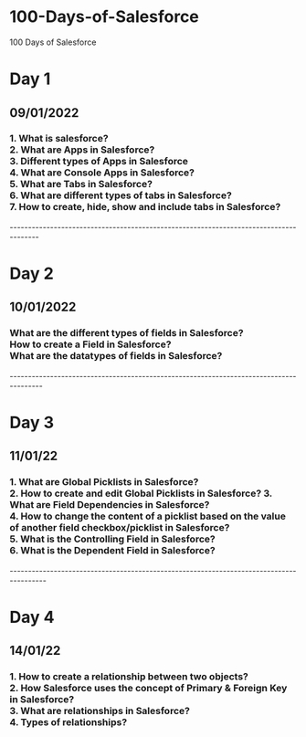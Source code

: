 # 100-Days-of-Salesforce
100 Days of Salesforce
<h1>Day 1</h1>
<h2> 09/01/2022</h2>
<h3>1. What is salesforce?<br>
2. What are Apps in Salesforce?<br>
3. Different types of Apps in Salesforce<br>
4. What are Console Apps in Salesforce?<br>
5. What are Tabs in Salesforce?<br>
6. What are different types of tabs in Salesforce?<br>
7. How to create, hide, show and include tabs in Salesforce?</h3>
--------------------------------------------------------------------------------------
<h1>Day 2</h1>
<h2> 10/01/2022</h2>
<h3>What are the different types of fields in Salesforce?<br>
How to create a Field in Salesforce?<br>
What are the datatypes of fields in Salesforce?</h3>
---------------------------------------------------------------------------------------
<h1>Day 3</h1>
<h2> 11/01/22</h2>
<h3>1. What are Global Picklists in Salesforce? <br>
2. How to create and edit Global Picklists in Salesforce?
3. What are Field Dependencies in Salesforce?<br>
4. How to change the content of a picklist based on the value of another field checkbox/picklist in Salesforce?<br>
5. What is the Controlling Field in Salesforce?<br>
6. What is the Dependent Field in Salesforce?</h3>
----------------------------------------------------------------------------------------
<h1>Day 4</h1>
<h2> 14/01/22</h2>
<h3>1. How to create a relationship between two objects?<br>
2. How Salesforce uses the concept of Primary & Foreign Key in Salesforce?<br>
3. What are relationships in Salesforce? <br>
4. Types of relationships?
